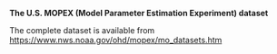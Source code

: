 **The U.S. MOPEX (Model Parameter Estimation Experiment) dataset**

The complete dataset is available from https://www.nws.noaa.gov/ohd/mopex/mo_datasets.htm
